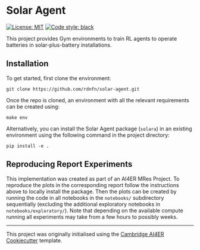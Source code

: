 # Solar Agent

 [![License: MIT](https://img.shields.io/badge/License-MIT-blue.svg)](https://opensource.org/licenses/MIT)
 <a href="https://github.com/psf/black"><img alt="Code style: black" src="https://img.shields.io/badge/code%20style-black-000000.svg"></a>

This project provides Gym environments to train RL agents to operate batteries in solar-plus-battery installations.


## Installation

To get started, first clone the environment:

```
git clone https://github.com/rdnfn/solar-agent.git
```

Once the repo is cloned, an environment with all the relevant requirements can be created using:

```
make env
```

Alternatively, you can install the Solar Agent package (`solara`) in an existing environment using the following command in the project directory:

```
pip install -e .
```

## Reproducing Report Experiments

This implementation was created as part of an AI4ER MRes Project. To reproduce the plots in the corresponding report follow the instructions above to locally install the package. Then the plots can be created by running the code in all notebooks in the `notebooks/` subdirectory sequentially (excluding the additional exploratory notebooks in `notebooks/exploratory/`). Note that depending on the available compute running all experiments may take from a few hours to possibly weeks.

---


This project was originally initialised using the [Cambridge AI4ER Cookiecutter](https://github.com/ai4er-cdt/ai4er-cookiecutter) template.
